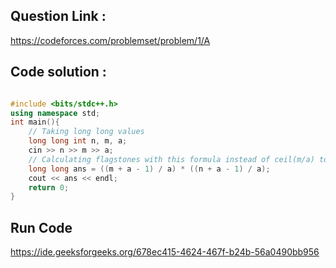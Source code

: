 ## Question Link :

https://codeforces.com/problemset/problem/1/A

## Code solution :

```cpp

#include <bits/stdc++.h>
using namespace std;
int main(){
    // Taking long long values
    long long int n, m, a;
    cin >> n >> m >> a;
    // Calculating flagstones with this formula instead of ceil(m/a) to handle overflow and printing
    long long ans = ((m + a - 1) / a) * ((n + a - 1) / a);
    cout << ans << endl;
    return 0;
}

```

## Run Code
https://ide.geeksforgeeks.org/678ec415-4624-467f-b24b-56a0490bb956

